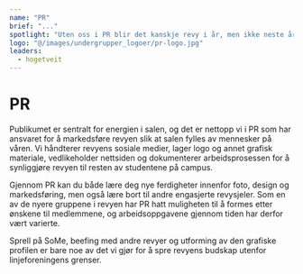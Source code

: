 ```yaml
---
name: "PR"
brief: "..."
spotlight: "Uten oss i PR blir det kanskje revy i år, men ikke neste år! Vi reklamerer for revyen og får billeter solgt! Har du sett noe fra revyen før? Det var oss!"
logo: "@/images/undergrupper_logoer/pr-logo.jpg"
leaders:
  - hogetveit
---
```


# PR

Publikumet er sentralt for energien i salen, og det er nettopp vi i PR som har ansvaret for å markedsføre revyen slik at salen fylles av mennesker på våren. Vi håndterer revyens sosiale medier, lager logo og annet grafisk materiale, vedlikeholder nettsiden og dokumenterer arbeidsprosessen for å synliggjøre revyen til resten av studentene på campus.

Gjennom PR kan du både lære deg nye ferdigheter innenfor foto, design og markedsføring, men også lære bort til andre engasjerte revysjeler. Som en av de nyere gruppene i revyen har PR hatt muligheten til å formes etter ønskene til medlemmene, og arbeidsoppgavene gjennom tiden har derfor vært varierte.

Sprell på SoMe, beefing med andre revyer og utforming av den grafiske profilen er bare noe av det vi gjør for å spre revyens budskap utenfor linjeforeningens grenser. 
